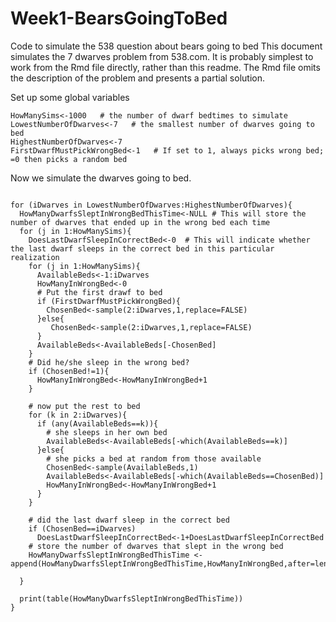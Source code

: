 # Week1-BearsGoingToBed
Code to simulate the 538 question about bears going to bed
This document simulates the 7 dwarves problem from 538.com. 
It is probably simplest to work from the Rmd file directly, rather than this readme.
The Rmd file omits the description of the problem and presents a partial solution.

Set up some global variables

```{r globals, echo=TRUE}
HowManySims<-1000   # the number of dwarf bedtimes to simulate
LowestNumberOfDwarves<-7   # the smallest number of dwarves going to bed
HighestNumberOfDwarves<-7
FirstDwarfMustPickWrongBed<-1   # If set to 1, always picks wrong bed; =0 then picks a random bed
```

Now we simulate the dwarves going to bed.
```{r bedtime}
 
for (iDwarves in LowestNumberOfDwarves:HighestNumberOfDwarves){
  HowManyDwarfsSleptInWrongBedThisTime<-NULL # This will store the number of dwarves that ended up in the wrong bed each time
  for (j in 1:HowManySims){
    DoesLastDwarfSleepInCorrectBed<-0  # This will indicate whether the last dwarf sleeps in the correct bed in this particular realization
    for (j in 1:HowManySims){
      AvailableBeds<-1:iDwarves
      HowManyInWrongBed<-0
      # Put the first drawf to bed
      if (FirstDwarfMustPickWrongBed){
        ChosenBed<-sample(2:iDwarves,1,replace=FALSE)
      }else{
         ChosenBed<-sample(2:iDwarves,1,replace=FALSE)
      }
      AvailableBeds<-AvailableBeds[-ChosenBed]
    }
    # Did he/she sleep in the wrong bed?
    if (ChosenBed!=1){
      HowManyInWrongBed<-HowManyInWrongBed+1
    }
      
    # now put the rest to bed
    for (k in 2:iDwarves){
      if (any(AvailableBeds==k)){
        # she sleeps in her own bed
        AvailableBeds<-AvailableBeds[-which(AvailableBeds==k)]
      }else{
        # she picks a bed at random from those available
        ChosenBed<-sample(AvailableBeds,1)
        AvailableBeds<-AvailableBeds[-which(AvailableBeds==ChosenBed)]
        HowManyInWrongBed<-HowManyInWrongBed+1
      }
    }
    
    # did the last dwarf sleep in the correct bed
    if (ChosenBed==iDwarves)
      DoesLastDwarfSleepInCorrectBed<-1+DoesLastDwarfSleepInCorrectBed    
    # store the number of dwarves that slept in the wrong bed
    HowManyDwarfsSleptInWrongBedThisTime <- append(HowManyDwarfsSleptInWrongBedThisTime,HowManyInWrongBed,after=length(HowManyDwarfsSleptInWrongBedThisTime))

  }
  
  print(table(HowManyDwarfsSleptInWrongBedThisTime))
}
```

